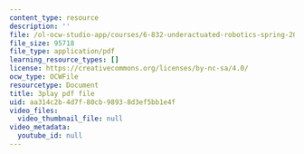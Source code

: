 ```yaml
---
content_type: resource
description: ''
file: /ol-ocw-studio-app/courses/6-832-underactuated-robotics-spring-2009/aa314c2b4d7f80cb98938d3ef5bb1e4f_KNRMz9YPCOY.pdf
file_size: 95718
file_type: application/pdf
learning_resource_types: []
license: https://creativecommons.org/licenses/by-nc-sa/4.0/
ocw_type: OCWFile
resourcetype: Document
title: 3play pdf file
uid: aa314c2b-4d7f-80cb-9893-8d3ef5bb1e4f
video_files:
  video_thumbnail_file: null
video_metadata:
  youtube_id: null
---
```


